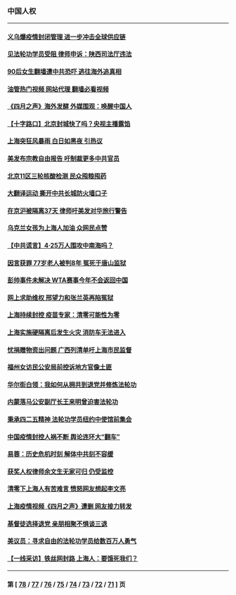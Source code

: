 ### 中国人权
---
#### [义乌爆疫情封闭管理 进一步冲击全球供应链](../../pages/ncid278/n13721924.md?04280845) 
#### [见法轮功学员受阻 律师申诉：陕西司法厅违法](../../pages/ncid278/n13720981.md?04280845) 
#### [90后女生翻墙遭中共恐吓 逃往海外追真相](../../pages/ncid278/n13721416.md?04280845) 
#### [油管热门视频 网站代理 翻墙必看视频](http://209.222.30.114:81/youtube.html?04280845)
#### [《四月之声》海外发酵 外媒围观：唤醒中国人](../../pages/ncid278/n13720982.md?04280845) 
#### [【十字路口】北京封城快了吗？央视主播露馅](../../pages/ncid278/n13721080.md?04280845) 
#### [上海突狂风暴雨 白日如黑夜 引热议](../../pages/ncid278/n13720618.md?04280845) 
#### [美发布宗教自由报告 吁制裁更多中共官员](../../pages/ncid278/n13720670.md?04280845) 
#### [北京11区三轮核酸检测 民众囤粮囤药](../../pages/ncid278/n13720207.md?04280845) 
#### [大翻译运动 撕开中共长城防火墙口子](../../pages/ncid278/n13720365.md?04280845) 
#### [在京沪被隔离37天 律师吁美发对华旅行警告](../../pages/ncid278/n13720436.md?04280845) 
#### [乌克兰女孩为上海人加油 众网民点赞](../../pages/ncid278/n13720169.md?04280845) 
#### [【中共谎言】4·25万人围攻中南海吗？](../../pages/ncid278/n13719995.md?04280845) 
#### [因言获罪 77岁老人被判8年 冤死于唐山监狱](../../pages/ncid278/n13718512.md?04280845) 
#### [彭帅事件未解决 WTA赛事今年不会返回中国](../../pages/ncid278/n13720023.md?04280845) 
#### [网上求助维权 邢望力和张兰英再陷冤狱](../../pages/ncid278/n13719865.md?04280845) 
#### [上海持续封控 疫苗专家：清零可能性为零](../../pages/ncid278/n13719508.md?04280845) 
#### [上海实施硬隔离后发生火灾 消防车无法进入](../../pages/ncid278/n13719674.md?04280845) 
#### [忧捐赠物资出问题 广西列清单吁上海市民监督](../../pages/ncid278/n13719434.md?04280845) 
#### [福州女访民公安局前控诉地方官像土匪](../../pages/ncid278/n13719055.md?04280845) 
#### [华尔街白领：我如何从拥共到退党并修炼法轮功](../../pages/ncid278/n13719513.md?04280845) 
#### [内蒙落马公安副厅长王来明曾迫害法轮功](../../pages/ncid278/n13717744.md?04280845) 
#### [秉承四二五精神 法轮功学员纽约中使馆前集会](../../pages/ncid278/n13719075.md?04280845) 
#### [中国疫情封控人祸不断 舆论连环大“翻车”](../../pages/ncid278/n13718897.md?04280845) 
#### [易蓉：历史危机时刻  解体中共刻不容缓](../../pages/ncid278/n13718738.md?04280845) 
#### [获奖人权律师余文生无家可归 仍受监控](../../pages/ncid278/n13718651.md?04280845) 
#### [清零下上海人有苦难言 愤怒网友想起李文亮](../../pages/ncid278/n13718537.md?04280845) 
#### [上海疫情视频《四月之声》遭删 网友接力转发](../../pages/ncid278/n13718184.md?04280845) 
#### [基督徒选择退党  亲朋相聚不惧谈三退](../../pages/ncid278/n13718257.md?04280845) 
#### [美议员：寻求自由的法轮功学员给数百万人勇气](../../pages/ncid278/n13717969.md?04280845) 
#### [【一线采访】铁丝网封路 上海人：要饿死我们？](../../pages/ncid278/n13717893.md?04280845) 

---
#### 第 [ [78](./78.md?04280845) / [77](./77.md?04280845) / [76](./76.md?04280845) / [75](./75.md?04280845) / [74](./74.md?04280845) / [73](./73.md?04280845) / [72](./72.md?04280845) / [71](./71.md?04280845) ] 页
